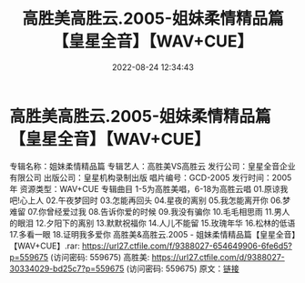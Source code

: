﻿---
title: 高胜美高胜云.2005-姐妹柔情精品篇【皇星全音】【WAV+CUE】
date: 2022-08-24 12:34:43
categories: WAV车载音乐、镜像
tags: 华语中文
---
# 高胜美高胜云.2005-姐妹柔情精品篇【皇星全音】【WAV+CUE】

专辑名称：姐妹柔情精品篇
专辑艺人：高胜美VS高胜云
发行公司：皇星全音企业有限公司
出版公司：皇星机构录制出版
唱片编号：GCD-2005
发行时间：2005年
资源类型：WAV+CUE
专辑曲目
1-5为高胜美唱，6-18为高胜云唱
01.原谅我吧!心上人
02.午夜梦回时
03.怎能再回头
04.星夜的离别
05.我怎能离开你
06.梦难留
07.你曾经爱过我
08.告诉你爱的时候
09.我没有骗你
10.毛毛相思雨
11.男人的眼泪
12.夕阳下的离别
13.默默祝福你
14.人儿不能留
15.玫瑰年华
16.松林的低语
17.多看一眼
18.证明我多爱你
高胜美&高胜云.2005 -
姐妹柔情精品篇【皇星全音】【WAV+CUE】.rar: https://url27.ctfile.com/f/9388027-654649906-6fe6d5?p=559675
(访问密码: 559675)
高胜美: https://url27.ctfile.com/d/9388027-30334029-bd25c7?p=559675
(访问密码: 559675)
原文：[链接](https://blog.sina.com.cn/s/blog_1647c7e7601030z1a.html)